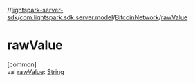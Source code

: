 //[lightspark-server-sdk](../../../index.md)/[com.lightspark.sdk.server.model](../index.md)/[BitcoinNetwork](index.md)/[rawValue](raw-value.md)

# rawValue

[common]\
val [rawValue](raw-value.md): [String](https://kotlinlang.org/api/latest/jvm/stdlib/kotlin/-string/index.html)
